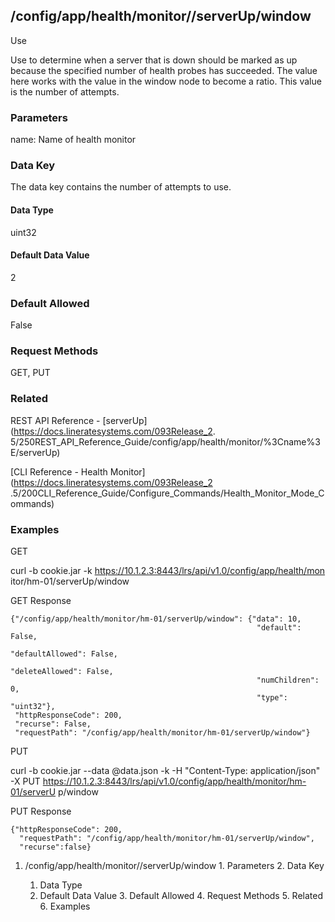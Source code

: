 ## /config/app/health/monitor/<name>/serverUp/window

Use

Use to determine when a server that is down should be marked as up because the
specified number of health probes has succeeded. The value here works with the
value in the window node to become a ratio. This value is the number of
attempts.

### Parameters

name: Name of health monitor

### Data Key

The data key contains the number of attempts to use.

#### Data Type

uint32

#### Default Data Value

2

### Default Allowed

False

### Request Methods

GET, PUT

### Related

REST API Reference - [serverUp](https://docs.lineratesystems.com/093Release_2.
5/250REST_API_Reference_Guide/config/app/health/monitor/%3Cname%3E/serverUp)

[CLI Reference - Health Monitor](https://docs.lineratesystems.com/093Release_2
.5/200CLI_Reference_Guide/Configure_Commands/Health_Monitor_Mode_Commands)

### Examples

GET

curl -b cookie.jar -k https://10.1.2.3:8443/lrs/api/v1.0/config/app/health/mon
itor/hm-01/serverUp/window

GET Response

    
    {"/config/app/health/monitor/hm-01/serverUp/window": {"data": 10,
                                                           "default": False,
                                                           "defaultAllowed": False,
                                                           "deleteAllowed": False,
                                                           "numChildren": 0,
                                                           "type": "uint32"},
     "httpResponseCode": 200,
     "recurse": False,
     "requestPath": "/config/app/health/monitor/hm-01/serverUp/window"}
    

PUT

curl -b cookie.jar --data @data.json -k -H "Content-Type: application/json" -X
PUT https://10.1.2.3:8443/lrs/api/v1.0/config/app/health/monitor/hm-01/serverU
p/window

PUT Response

    
    {"httpResponseCode": 200,
      "requestPath": "/config/app/health/monitor/hm-01/serverUp/window",
      "recurse":false}

  1. /config/app/health/monitor/<name>/serverUp/window
    1. Parameters
    2. Data Key
      1. Data Type
      2. Default Data Value
    3. Default Allowed
    4. Request Methods
    5. Related
    6. Examples

